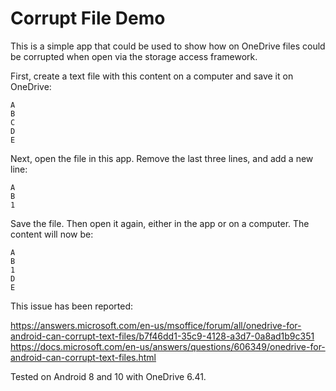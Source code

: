 # Corrupt File Demo

This is a simple app that could be used to show how on OneDrive files could be
corrupted when open via the storage access framework.

First, create a text file with this content on a computer and save it on
OneDrive:

    A
    B
    C
    D
    E

Next, open the file in this app. Remove the last three lines, and add a new
line:

    A
    B
    1

Save the file. Then open it again, either in the app or on a computer. The
content will now be:

    A
    B
    1
    D
    E

This issue has been reported:

https://answers.microsoft.com/en-us/msoffice/forum/all/onedrive-for-android-can-corrupt-text-files/b7f46dd1-35c9-4128-a3d7-0a8ad1b9c351
https://docs.microsoft.com/en-us/answers/questions/606349/onedrive-for-android-can-corrupt-text-files.html

Tested on Android 8 and 10 with OneDrive 6.41.
